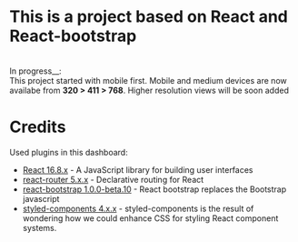 # This is a project based on React and React-bootstrap

<br /> In progress\_\_:
<br /> This project started with mobile first. Mobile and medium devices are now availabe from **320 > 411 > 768**. Higher resolution views will be soon added

# Credits

Used plugins in this dashboard:

- [React 16.8.x](https://reactjs.org) - A JavaScript library for building user interfaces
- [react-router 5.x.x](https://github.com/ReactTraining/react-router) - Declarative routing for React
- [react-bootstrap 1.0.0-beta.10](https://react-bootstrap.github.io/) - React bootstrap replaces the Bootstrap javascript
- [styled-components 4.x.x](https://www.styled-components.com/) - styled-components is the result of wondering how we could enhance CSS for styling React component systems.
